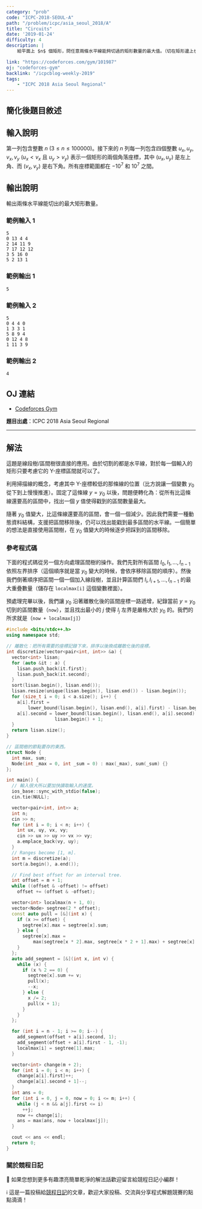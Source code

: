 ```yaml
---
category: "prob"
code: "ICPC-2018-SEOUL-A"
path: "/problem/icpc/asia_seoul_2018/A"
title: "Circuits"
date: '2019-01-24'
difficulty: 4
description: |
    給平面上 $n$ 個矩形，問任意兩條水平線能夠切過的矩形數量的最大值。（切在矩形邊上也算數）。

link: "https://codeforces.com/gym/101987"
oj: "codeforces-gym"
backlink: "/icpcblog-weekly-2019"
tags:
    - "ICPC 2018 Asia Seoul Regional"
---
```


## 簡化後題目敘述

<showvariable varname="description"></showvariable>

## 輸入說明

第一列包含整數 $n$ ($3\le n\le 100000$)。接下來的 $n$ 列每一列包含四個整數 $u_x, u_y, v_x, v_y$ ($u_x < v_x$ 且 $u_y > v_y$) 表示一個矩形的兩個角落座標，其中 $(u_x, u_y)$ 是左上角、而 $(v_x, v_y)$ 是右下角。所有座標範圍都在 $-10^7$ 和 $10^7$ 之間。


## 輸出說明

輸出兩條水平線能切出的最大矩形數量。

### 範例輸入 1

```
5
0 13 4 4
2 14 11 9
7 17 12 12
3 5 16 0
5 2 13 1
```

### 範例輸出 1

```
5
```

### 範例輸入 2

```
5
0 4 4 0
1 3 3 1
5 8 9 4
0 12 4 8
1 11 3 9
```

### 範例輸出 2

```
4
```

## OJ 連結

* [Codeforces Gym](https://codeforces.com/gym/101987)

**題目出處**：ICPC 2018 Asia Seoul Regional

---

## 解法

這題是線段樹/區間樹很直接的應用。由於切割的都是水平線，對於每一個輸入的矩形只要考慮它的 Y-座標區間就可以了。

利用掃描線的概念，考慮其中 Y-座標較低的那條線的位置（比方說讓一個變數 $y_0$ 從下到上慢慢推進）。固定了這條線 $y=y_0$ 以後，問題便轉化為：從所有比這條線還要高的區間中，找出一個 $y$ 值使得戳到的區間數量最大。

隨著 $y_0$ 值變大，比這條線還要高的區間，會一個一個減少。因此我們需要一種動態資料結構，支援把區間移除後，仍可以找出能戳到最多區間的水平線。一個簡單的想法是直接使用區間樹，在 $y_0$ 值變大的時候逐步把踩到的區間移除。

### 參考程式碼

下面的程式碼從另一個方向處理區間樹的操作。我們先對所有區間 $I_0, I_1, \ldots, I_{n-1}$ 依照左界排序（這個順序就是當 $y_0$ 變大的時候，會依序移除區間的順序）。然後我們倒著順序把區間一個一個加入線段樹，並且計算區間們 $I_i, I_{i+1}, \ldots, I_{n-1}$ 的最大重疊數量（儲存在 `localmax[i]` 這個變數裡面）。

預處理完畢以後，我們讓 $y_0$ 沿著離散化後的區間座標一路遞增，紀錄當前 $y=y_0$ 切到的區間數量（`now`），並且找出最小的 $j$ 使得 $I_j$ 左界是嚴格大於 $y_0$ 的。我們的所求就是（`now + localmax[j]`）

```cpp
#include <bits/stdc++.h>
using namespace std;

// 離散化：把所有需要的座標記錄下來，排序以後換成離散化後的座標。
int discretize(vector<pair<int, int>> &a) {
  vector<int> lisan;
  for (auto &it : a) {
    lisan.push_back(it.first);
    lisan.push_back(it.second);
  }
  sort(lisan.begin(), lisan.end());
  lisan.resize(unique(lisan.begin(), lisan.end()) - lisan.begin());
  for (size_t i = 0; i < a.size(); i++) {
    a[i].first =
        lower_bound(lisan.begin(), lisan.end(), a[i].first) - lisan.begin() + 1;
    a[i].second = lower_bound(lisan.begin(), lisan.end(), a[i].second) -
                  lisan.begin() + 1;
  }
  return lisan.size();
}

// 區間樹的節點要存的東西。
struct Node {
  int max, sum;
  Node(int _max = 0, int _sum = 0) : max(_max), sum(_sum) {}
};

int main() {
  // 輸入很大所以要加快讀取輸入的速度。
  ios_base::sync_with_stdio(false);
  cin.tie(NULL);

  vector<pair<int, int>> a;
  int n;
  cin >> n;
  for (int i = 0; i < n; i++) {
    int ux, uy, vx, vy;
    cin >> ux >> uy >> vx >> vy;
    a.emplace_back(vy, uy);
  }
  // Ranges become [1, m].
  int m = discretize(a);
  sort(a.begin(), a.end());

  // Find best offset for an interval tree.
  int offset = m + 1;
  while ((offset & -offset) != offset)
    offset += (offset & -offset);

  vector<int> localmax(n + 1, 0);
  vector<Node> segtree(2 * offset);
  const auto pull = [&](int x) {
    if (x >= offset) {
      segtree[x].max = segtree[x].sum;
    } else {
      segtree[x].max =
          max(segtree[x * 2].max, segtree[x * 2 + 1].max) + segtree[x].sum;
    }
  };
  auto add_segment = [&](int x, int v) {
    while (x) {
      if (x % 2 == 0) {
        segtree[x].sum += v;
        pull(x);
        --x;
      } else {
        x /= 2;
        pull(x + 1);
      }
    }
  };

  for (int i = n - 1; i >= 0; i--) {
    add_segment(offset + a[i].second, 1);
    add_segment(offset + a[i].first - 1, -1);
    localmax[i] = segtree[1].max;
  }

  vector<int> change(m + 2);
  for (int i = 0; i < n; i++) {
    change[a[i].first]++;
    change[a[i].second + 1]--;
  }
  int ans = 0;
  for (int i = 0, j = 0, now = 0; i <= m; i++) {
    while (j < n && a[j].first <= i)
      ++j;
    now += change[i];
    ans = max(ans, now + localmax[j]);
  }

  cout << ans << endl;
  return 0;
}
```

### 關於競程日記

🍅 如果您想到更多有趣漂亮簡單乾淨的解法話歡迎留言給競程日記小編群！

ℹ️ 這是一篇投稿給[競程日記](https://www.facebook.com/競程日記-1514973425463954/)的文章，歡迎大家投稿、交流與分享程式解題競賽的點點滴滴！